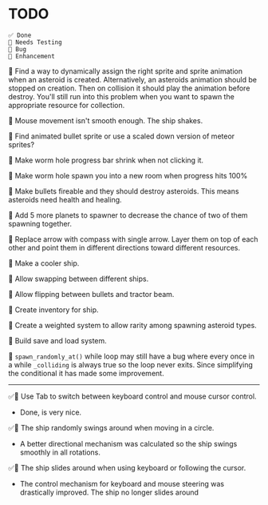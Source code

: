 # TODO

```
✅ Done
🧪 Needs Testing
🐞 Bug
💪 Enhancement
```

🐞 Find a way to dynamically assign the right sprite and sprite animation when an asteroid is created. Alternatively, an asteroids animation should be stopped on creation. Then on collision it should play the animation before destroy. You'll still run into this problem when you want to spawn the appropriate resource for collection.

🐞 Mouse movement isn't smooth enough. The ship shakes.

💪 Find animated bullet sprite or use a scaled down version of meteor sprites?

💪 Make worm hole progress bar shrink when not clicking it.

💪 Make worm hole spawn you into a new room when progress hits 100%

💪 Make bullets fireable and they should destroy asteroids. This means asteroids need health and healing.

💪 Add 5 more planets to spawner to decrease the chance of two of them spawning together.

💪 Replace arrow with compass with single arrow. Layer them on top of each other and point them in different directions toward different resources.

💪 Make a cooler ship.

💪 Allow swapping between different ships.

💪 Allow flipping between bullets and tractor beam.

💪 Create inventory for ship.

💪 Create a weighted system to allow rarity among spawning asteroid types.

💪 Build save and load system.

🧪 `spawn_randomly_at()` while loop may still have a bug where every once in a while `_colliding` is always true so the loop never exits. Since simplifying the conditional it has made some improvement.

---

✅💪 Use Tab to switch between keyboard control and mouse cursor control.

- Done, is very nice.

✅🐞 The ship randomly swings around when moving in a circle.

- A better directional mechanism was calculated so the ship swings smoothly in all rotations.

✅🐞 The ship slides around when using keyboard or following the cursor.

- The control mechanism for keyboard and mouse steering was drastically improved. The ship no longer slides around

